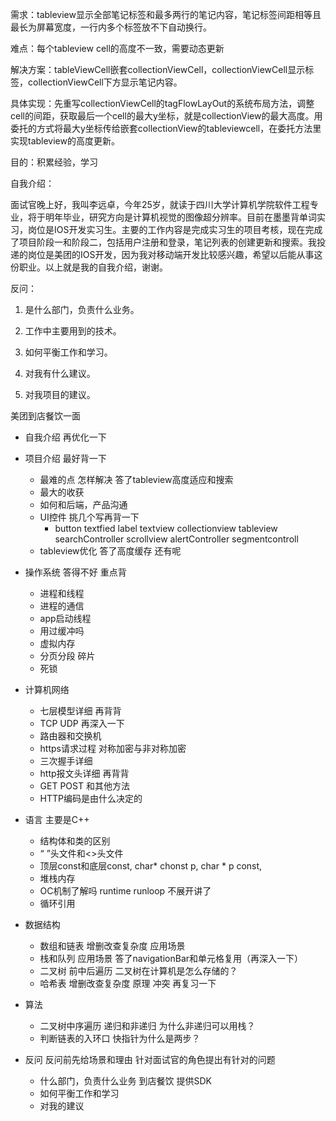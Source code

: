 需求：tableview显示全部笔记标签和最多两行的笔记内容，笔记标签间距相等且最长为屏幕宽度，一行内多个标签放不下自动换行。

难点：每个tableview cell的高度不一致，需要动态更新

解决方案：tableViewCell嵌套collectionViewCell，collectionViewCell显示标签，collectionViewCell下方显示笔记内容。

具体实现：先重写collectionViewCell的tagFlowLayOut的系统布局方法，调整cell的间距，获取最后一个cell的最大y坐标，就是collectionView的最大高度。用委托的方式将最大y坐标传给嵌套collectionView的tableviewcell，在委托方法里实现tableview的高度更新。

目的：积累经验，学习

自我介绍：

面试官晚上好，我叫李远卓，今年25岁，就读于四川大学计算机学院软件工程专业，将于明年毕业，研究方向是计算机视觉的图像超分辨率。目前在墨墨背单词实习，岗位是IOS开发实习生。主要的工作内容是完成实习生的项目考核，现在完成了项目阶段一和阶段二，包括用户注册和登录，笔记列表的创建更新和搜索。我投递的岗位是美团的IOS开发，因为我对移动端开发比较感兴趣，希望以后能从事这份职业。以上就是我的自我介绍，谢谢。

反问：

1. 是什么部门，负责什么业务。
2. 工作中主要用到的技术。
3. 如何平衡工作和学习。
4. 对我有什么建议。

5. 对我项目的建议。



美团到店餐饮一面

- 自我介绍 再优化一下

- 项目介绍 最好背一下
  - 最难的点 怎样解决 答了tableview高度适应和搜索
  - 最大的收获
  - 如何和后端，产品沟通
  - UI控件 挑几个写再背一下
    - button textfied label textview collectionview tableview searchController scrollview alertController segmentcontroll
  - tableview优化 答了高度缓存 还有呢

- 操作系统 答得不好 重点背
  - 进程和线程
  - 进程的通信
  - app启动线程
  - 用过缓冲吗
  - 虚拟内存
  - 分页分段 碎片
  - 死锁
  
- 计算机网络
  - 七层模型详细 再背背
  - TCP UDP 再深入一下
  - 路由器和交换机
  - https请求过程 对称加密与非对称加密
  - 三次握手详细
  - http报文头详细 再背背
  - GET POST 和其他方法
  - HTTP编码是由什么决定的
  
- 语言 主要是C++
  - 结构体和类的区别
  - “ ”头文件和<>头文件
  - 顶层const和底层const,  char* chonst p, char * p const, 
  - 堆栈内存
  - OC机制了解吗 runtime runloop 不展开讲了
  - 循环引用
  
- 数据结构
  - 数组和链表 增删改查复杂度 应用场景	
  - 栈和队列 应用场景 答了navigationBar和单元格复用（再深入一下）
  - 二叉树 前中后遍历 二叉树在计算机是怎么存储的？
  - 哈希表 增删改查复杂度 原理 冲突 再复习一下
  
- 算法
  - 二叉树中序遍历 递归和非递归 为什么非递归可以用栈？
  - 判断链表的入环口 快指针为什么是两步？
  
- 反问 反问前先给场景和理由 针对面试官的角色提出有针对的问题
  - 什么部门，负责什么业务 到店餐饮 提供SDK
  - 如何平衡工作和学习
  - 对我的建议